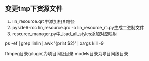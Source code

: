 ## 变更tmp下资源文件
1. lin_resource.qrc中添加相关路径
2. pyside6-rcc lin_resource.qrc -o lin_resource_rc.py生成二进制文件
3. resource_manager.py中_load_all_styles添加对应映射


ps -ef | grep linlin | awk '{print $2}' | xargs kill -9


ffmpeg目录(plugin)为项目同级目录
models目录为项目同级目录